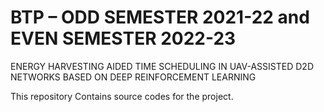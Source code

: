 # BTP – ODD SEMESTER 2021-22 and EVEN SEMESTER 2022-23 
ENERGY HARVESTING AIDED TIME SCHEDULING IN UAV-ASSISTED D2D NETWORKS BASED ON DEEP REINFORCEMENT LEARNING

This repository Contains source codes for the project.
